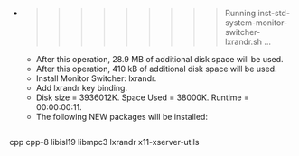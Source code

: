 * >>>>>>>>> Running inst-std-system-monitor-switcher-lxrandr.sh ...
  * After this operation, 28.9 MB of additional disk space will be used.
  * After this operation, 410 kB of additional disk space will be used.
  * Install Monitor Switcher: lxrandr.
  * Add lxrandr key binding.
  * Disk size = 3936012K. Space Used = 38000K. Runtime = 00:00:00:11.
  * The following NEW packages will be installed:
  ```bash
cpp cpp-8 libisl19 libmpc3 lxrandr
x11-xserver-utils
  ```
